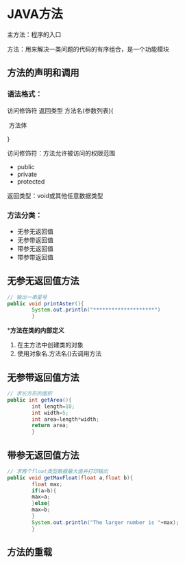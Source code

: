 # JAVA方法

主方法：程序的入口

方法：用来解决一类问题的代码的有序组合，是一个功能模块

## 方法的声明和调用

### 语法格式：

访问修饰符 返回类型 方法名(参数列表){

​ 方法体

}

访问修饰符：方法允许被访问的权限范围

- public
- private
- protected

返回类型：void或其他任意数据类型

### 方法分类：

- 无参无返回值
- 无参带返回值
- 带参无返回值
- 带参带返回值

## 无参无返回值方法

```java
// 输出一串星号
public void printAster(){
        System.out.println("********************")
        }
```

\***方法在类的内部定义**

1. 在主方法中创建类的对象
2. 使用对象名.方法名()去调用方法

## 无参带返回值方法

```java
// 求长方形的面积
public int getArea(){
        int length=10;
        int width=5;
        int area=length*width;
        return area;
        }
```

## 带参无返回值方法

```java
// 求两个float类型数据最大值并打印输出
public void getMaxFloat(float a,float b){
        float max;
        if(a>b){
        max=a;
        }else{
        max=b;
        }
        System.out.println("The larger number is "+max);
        }

```

## 方法的重载